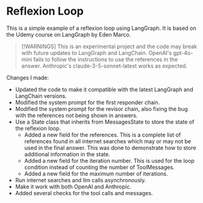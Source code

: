 # Reflexion Loop

This is a simple example of a reflexion loop using LangGraph. It is based on the Udemy course on LangGraph by Eden Marco.

> [!WARNINGS]
> This is an experimental project and the code may break with future updates to LangGraph and LangChain.
> OpenAI's gpt-4o-mini fails to follow the instructions to use the references in the answer.
> Anthropic's claude-3-5-sonnet-latest works as expected.

Changes I made:
- Updated the code to make it compatible with the latest LangGraph and LangChain versions. 
- Modified the system prompt for the first responder chain.
- Modified the system prompt for the revisor chain, also fixing the bug with the references not being shown in answers.
- Use a State class that inherits from MessagesState to store the state of the reflexion loop.
    - Added a new field for the references. This is a complete list of references found in all internet searches which may or may not be used in the final answer. This was done to demonstrate how to store additional information in the state.
    - Added a new field for the iteration number. This is used for the loop condition instead of counting the number of ToolMessages.
    - Added a new field for the maximum number of iterations.
- Run internet searches and llm calls asynchronously.
- Make it work with both OpenAI and Anthropic.
- Added several checks for the tool calls and messages.


